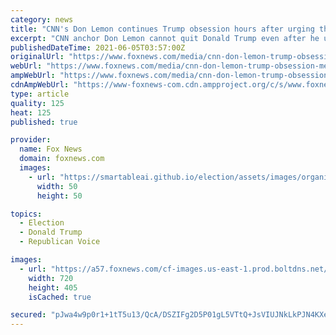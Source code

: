 ```yaml
---
category: news
title: "CNN's Don Lemon continues Trump obsession hours after urging the media to 'leave him alone'"
excerpt: "CNN anchor Don Lemon cannot quit Donald Trump even after he urged the rest of the media to do so. Lemon raised eyebrows on Thursday during his appearance on CNN's \"New Day\" when he pleaded to his journalism colleagues to lay off covering the former president a bit."
publishedDateTime: 2021-06-05T03:57:00Z
originalUrl: "https://www.foxnews.com/media/cnn-don-lemon-trump-obsession-media"
webUrl: "https://www.foxnews.com/media/cnn-don-lemon-trump-obsession-media"
ampWebUrl: "https://www.foxnews.com/media/cnn-don-lemon-trump-obsession-media.amp"
cdnAmpWebUrl: "https://www-foxnews-com.cdn.ampproject.org/c/s/www.foxnews.com/media/cnn-don-lemon-trump-obsession-media.amp"
type: article
quality: 125
heat: 125
published: true

provider:
  name: Fox News
  domain: foxnews.com
  images:
    - url: "https://smartableai.github.io/election/assets/images/organizations/foxnews.com-50x50.jpg"
      width: 50
      height: 50

topics:
  - Election
  - Donald Trump
  - Republican Voice

images:
  - url: "https://a57.foxnews.com/cf-images.us-east-1.prod.boltdns.net/v1/static/694940094001/cc4cf548-f8c0-417e-8f51-f9f2b94f7b6b/2d568eb8-6f45-4153-954e-cb7aea218fe3/1280x720/match/720/405/image.jpg?ve=1&tl=1"
    width: 720
    height: 405
    isCached: true

secured: "pJwa4w9p0r1+1tT5u13/QcA/DSZIFg2D5P01gL5VTtQ+JsVIUJNkLkPJN4KXexysJatxL0hR/eV4WpLgT165993ibtQt738xd3s8bG9hpjvPtvlmgD83h0ali1mhnovmFPb4GxP2Gjk3fgXmpJo1Dw662Ny12YOl8VXjiVTvyZPu1Kcn60ngCpSTkrhwZrPJB2a04X75tfKYNpxWxHsAXvqYtxgqet7MXMN4KRe5yK30xO8akjZ1cxnQpY+YkwQ56w0ea3nLqJAODjIUB9M7av4Q9ObV7QpCfMEdPmYiJD7F/IJTZpkGlO+J9RQh2kUQ2ul0W1OS6Vw3mUGinv6sQZY+Et42PEmhrHOX+RnI69w=;tFctpW6yjA3V7JfBWTW5KQ=="
---
```


